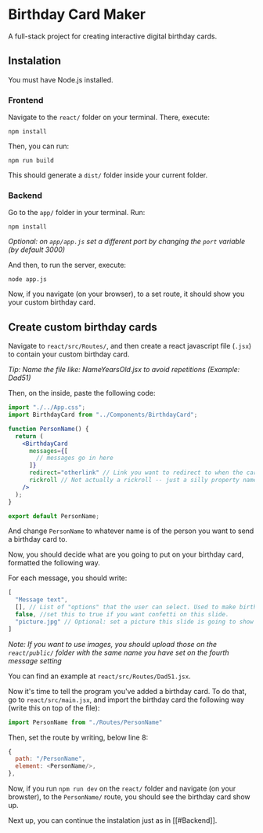 # Birthday Card Maker

A full-stack project for creating interactive digital birthday cards.

## Instalation
You must have Node.js installed.

### Frontend

Navigate to the `react/` folder on your terminal. There, execute:
```
npm install
```

Then, you can run:
```
npm run build
```

This should generate a `dist/` folder inside your current folder.

### Backend

Go to the `app/` folder in your terminal. Run:
```
npm install
```

*Optional: on `app/app.js` set a different port by changing the `port` variable (by default 3000)*

And then, to run the server, execute:
```
node app.js
```

Now, if you navigate (on your browser), to a set route, it should show you your custom birthday card.

## Create custom birthday cards
Navigate to `react/src/Routes/`, and then create a react javascript file (`.jsx`) to contain your custom birthday card.

*Tip: Name the file like: NameYearsOld.jsx to avoid repetitions (Example: Dad51)*

Then, on the inside, paste the following code:

```jsx
import "./../App.css";
import BirthdayCard from "../Components/BirthdayCard";

function PersonName() {
  return (
    <BirthdayCard
      messages={[
        // messages go in here
      ]}
      redirect="otherlink" // Link you want to redirect to when the card is over
      rickroll // Not actually a rickroll -- just a silly property name. It's necessary if you want to redirect
    />
  );
}

export default PersonName;
```

And change `PersonName` to whatever name is of the person you want to send a birthday card to.

Now, you should decide what are you going to put on your birthday card, formatted the following way.

For each message, you should write:
```javascript
[
  "Message text",
  [], // List of "options" that the user can select. Used to make birthday cards a bit more fun. For example: ["Option 1", "Option 2"]
  false, //set this to true if you want confetti on this slide.
  "picture.jpg" // Optional: set a picture this slide is going to show
]
```

*Note: If you want to use images, you should upload those on the `react/public/` folder with the same name you have set on the fourth message setting*

You can find an example at `react/src/Routes/Dad51.jsx`.

Now it's time to tell the program you've added a birthday card. To do that, go to `react/src/main.jsx`, and import the birthday card the following way (write this on top of the file):

```javascript
import PersonName from "./Routes/PersonName"
```

Then, set the route by writing, below line 8:
```javascript
{
  path: "/PersonName",
  element: <PersonName/>,
},
```

Now, if you run `npm run dev` on the `react/` folder and navigate (on your browster), to the `PersonName/` route, you should see the birthday card show up.

Next up, you can continue the instalation just as in [[#Backend]].
